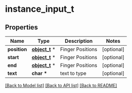 # instance_input_t

## Properties
Name | Type | Description | Notes
------------ | ------------- | ------------- | -------------
**position** | [**object_t**](.md) \* | Finger Positions | [optional] 
**start** | [**object_t**](.md) \* | Finger Positions | [optional] 
**end** | [**object_t**](.md) \* | Finger Positions | [optional] 
**text** | **char \*** | text to type | [optional] 

[[Back to Model list]](../README.md#documentation-for-models) [[Back to API list]](../README.md#documentation-for-api-endpoints) [[Back to README]](../README.md)


